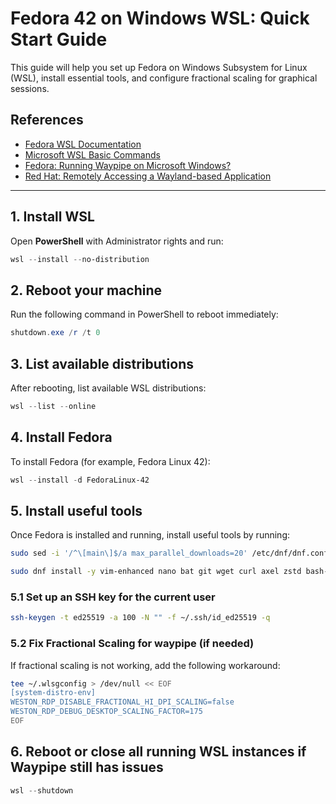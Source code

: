 # Fedora 42 on Windows WSL: Quick Start Guide

This guide will help you set up Fedora on Windows Subsystem for Linux (WSL), install essential tools, and configure fractional scaling for graphical sessions.

## References

* [Fedora WSL Documentation](https://docs.fedoraproject.org/en-US/cloud/wsl/)
* [Microsoft WSL Basic Commands](https://learn.microsoft.com/en-us/windows/wsl/basic-commands)
* [Fedora: Running Waypipe on Microsoft Windows?](https://discussion.fedoraproject.org/t/running-waypipe-on-microsoft-windows/128977/2)
* [Red Hat: Remotely Accessing a Wayland-based Application](https://docs.redhat.com/en/documentation/red_hat_enterprise_linux/9/html/getting_started_with_the_gnome_desktop_environment/remotely-accessing-an-individual-application-wayland_getting-started-with-the-gnome-desktop-environment)

---

## 1. Install WSL

Open **PowerShell** with Administrator rights and run:

```powershell
wsl --install --no-distribution
```

## 2. Reboot your machine

Run the following command in PowerShell to reboot immediately:

```powershell
shutdown.exe /r /t 0
```

## 3. List available distributions

After rebooting, list available WSL distributions:

```powershell
wsl --list --online
```

## 4. Install Fedora

To install Fedora (for example, Fedora Linux 42):

```powershell
wsl --install -d FedoraLinux-42
```

## 5. Install useful tools

Once Fedora is installed and running, install useful tools by running:

```bash
sudo sed -i '/^\[main\]$/a max_parallel_downloads=20' /etc/dnf/dnf.conf

sudo dnf install -y vim-enhanced nano bat git wget curl axel zstd bash-completion ncdu btop htop nmon tmux fuse-sshfs waypipe
```

### 5.1 Set up an SSH key for the current user

```bash
ssh-keygen -t ed25519 -a 100 -N "" -f ~/.ssh/id_ed25519 -q
```

### 5.2 Fix Fractional Scaling for waypipe (if needed)

If fractional scaling is not working, add the following workaround:

```bash
tee ~/.wlsgconfig > /dev/null << EOF
[system-distro-env]
WESTON_RDP_DISABLE_FRACTIONAL_HI_DPI_SCALING=false
WESTON_RDP_DEBUG_DESKTOP_SCALING_FACTOR=175
EOF
```

## 6. Reboot or close all running WSL instances if Waypipe still has issues

```powershell
wsl --shutdown
```
